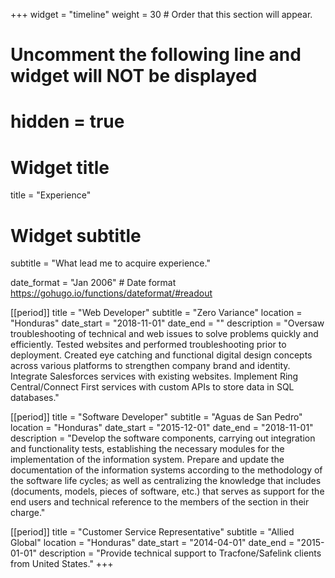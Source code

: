 +++
widget = "timeline"
weight = 30  # Order that this section will appear.

# Uncomment the following line and widget will NOT be displayed
# hidden = true

# Widget title
title = "Experience"
# Widget subtitle
subtitle = "What lead me to acquire experience."

date_format = "Jan 2006" # Date format https://gohugo.io/functions/dateformat/#readout

[[period]]
  title = "Web Developer"
  subtitle = "Zero Variance"
  location = "Honduras"
  date_start = "2018-11-01"
  date_end = ""
  description = "Oversaw troubleshooting of technical and web issues to solve problems quickly and efficiently. Tested websites and performed troubleshooting prior to deployment. Created eye catching and functional digital design concepts across various platforms to strengthen company brand and identity. Integrate Salesforces services with existing websites. Implement Ring Central/Connect First services with custom APIs to store data in SQL databases."

[[period]]
  title = "Software Developer"
  subtitle = "Aguas de San Pedro"
  location = "Honduras"
  date_start = "2015-12-01"
  date_end = "2018-11-01"
  description = "Develop the software components, carrying out integration and functionality tests, establishing the necessary modules for the implementation of the information system. Prepare and update the documentation of the information systems according to the methodology of the software life cycles; as well as centralizing the knowledge that includes (documents, models, pieces of software, etc.) that serves as support for the end users and technical reference to the members of the section in their charge."

[[period]]
  title = "Customer Service Representative"
  subtitle = "Allied Global"
  location = "Honduras"
  date_start = "2014-04-01"
  date_end = "2015-01-01"
  description = "Provide technical support to Tracfone/Safelink clients from United States."
+++
